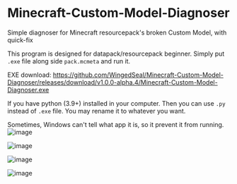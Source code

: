 # Minecraft-Custom-Model-Diagnoser
Simple diagnoser for Minecraft resourcepack's broken Custom Model, with quick-fix

This program is designed for datapack/resourcepack beginner.
Simply put `.exe` file along side `pack.mcmeta` and run it.

EXE download: https://github.com/WingedSeal/Minecraft-Custom-Model-Diagnoser/releases/download/v1.0.0-alpha.4/Minecraft-Custom-Model-Diagnoser.exe

If you have python (3.9+) installed in your computer. Then you can use `.py` instead of `.exe` file. You may rename it to whatever you want.


Sometimes, Windows can't tell what app it is, so it prevent it from running.
![image](https://user-images.githubusercontent.com/84555581/220153830-204c2bc6-a453-4f8d-81f4-cbb9dd1cbbdd.png)

![image](https://user-images.githubusercontent.com/84555581/220153867-90d7cb41-34ff-49ee-9811-ae5d53803104.png)

![image](https://user-images.githubusercontent.com/84555581/220153881-567cb5dc-1df7-4ef2-acc4-961bcce57031.png)

![image](https://user-images.githubusercontent.com/84555581/220153890-b2475564-2f6d-46ff-99ed-d29f96700861.png)
